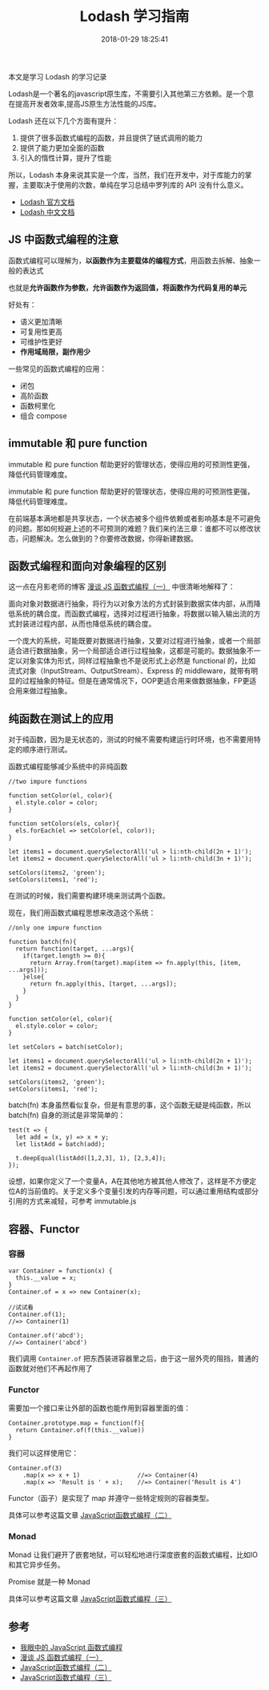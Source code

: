 ﻿---
title: Lodash 学习指南
date: 2018-01-29 18:25:41
categories: coding
tags:
  - Lodash
  - JavaScript
  - 函数式编程
---

本文是学习 Lodash 的学习记录

<!--more-->

Lodash是一个著名的javascript原生库，不需要引入其他第三方依赖。是一个意在提高开发者效率,提高JS原生方法性能的JS库。

Lodash 还在以下几个方面有提升：

1. 提供了很多函数式编程的函数，并且提供了链式调用的能力
2. 提供了能力更加全面的函数
3. 引入的惰性计算，提升了性能

所以，Lodash 本身来说其实是一个库，当然，我们在开发中，对于库能力的掌握，主要取决于使用的次数，单纯在学习总结中罗列库的 API 没有什么意义。

* [Lodash 官方文档](https://lodash.com/)
* [Lodash 中文文档](http://lodash.think2011.net/chunk)

## JS 中函数式编程的注意

函数式编程可以理解为，**以函数作为主要载体的编程方式**，用函数去拆解、抽象一般的表达式

也就是**允许函数作为参数，允许函数作为返回值，将函数作为代码复用的单元**

好处有：

* 语义更加清晰
* 可复用性更高
* 可维护性更好
* **作用域局限，副作用少**

一些常见的函数式编程的应用：

* 闭包
* 高阶函数
* 函数柯里化
* 组合 compose

## immutable 和 pure function

immutable 和 pure function 帮助更好的管理状态，使得应用的可预测性更强，降低代码管理难度。

immutable 和 pure function 帮助更好的管理状态，使得应用的可预测性更强，降低代码管理难度。

在前端基本满地都是共享状态，一个状态被多个组件依赖或者影响基本是不可避免的问题。那如何规避上述的不可预测的难题？我们来约法三章：谁都不可以修改状态，问题解决。怎么做到的？你要修改数据，你得新建数据。

## 函数式编程和面向对象编程的区别

这一点在月影老师的博客 [漫谈 JS 函数式编程（一）](https://www.h5jun.com/post/js-functional-1.html) 中很清晰地解释了：

面向对象对数据进行抽象，将行为以对象方法的方式封装到数据实体内部，从而降低系统的耦合度。而函数式编程，选择对过程进行抽象，将数据以输入输出流的方式封装进过程内部，从而也降低系统的耦合度。

一个庞大的系统，可能既要对数据进行抽象，又要对过程进行抽象，或者一个局部适合进行数据抽象，另一个局部适合进行过程抽象，这都是可能的。数据抽象不一定以对象实体为形式，同样过程抽象也不是说形式上必然是 functional 的，比如流式对象（InputStream、OutputStream）、Express 的 middleware，就带有明显的过程抽象的特征。但是在通常情况下，OOP更适合用来做数据抽象，FP更适合用来做过程抽象。

## 纯函数在测试上的应用

对于纯函数，因为是无状态的，测试的时候不需要构建运行时环境，也不需要用特定的顺序进行测试。

函数式编程能够减少系统中的非纯函数

```
//two impure functions

function setColor(el, color){
  el.style.color = color;
}

function setColors(els, color){
  els.forEach(el => setColor(el, color));
}

let items1 = document.querySelectorAll('ul > li:nth-child(2n + 1)');
let items2 = document.querySelectorAll('ul > li:nth-child(3n + 1)');

setColors(items2, 'green');
setColors(items1, 'red');
```

在测试的时候，我们需要构建环境来测试两个函数。

现在，我们用函数式编程思想来改造这个系统：

```
//only one impure function

function batch(fn){
  return function(target, ...args){
    if(target.length >= 0){
      return Array.from(target).map(item => fn.apply(this, [item, ...args]));
    }else{
      return fn.apply(this, [target, ...args]);
    }
  }
}

function setColor(el, color){
  el.style.color = color;
}

let setColors = batch(setColor);

let items1 = document.querySelectorAll('ul > li:nth-child(2n + 1)');
let items2 = document.querySelectorAll('ul > li:nth-child(3n + 1)');

setColors(items2, 'green');
setColors(items1, 'red');
```

batch(fn) 本身虽然看似复杂，但是有意思的事，这个函数无疑是纯函数，所以 batch(fn) 自身的测试是非常简单的：

```
test(t => {
  let add = (x, y) => x + y;
  let listAdd = batch(add);

  t.deepEqual(listAdd([1,2,3], 1), [2,3,4]);
});
```

设想，如果你定义了一个变量A，A在其他地方被其他人修改了，这样是不方便定位A的当前值的。关于定义多个变量引发的内存等问题，可以通过重用结构或部分引用的方式来减轻，可参考 immutable.js

## 容器、Functor

### 容器

```
var Container = function(x) {
  this.__value = x;
}
Container.of = x => new Container(x);

//试试看
Container.of(1);
//=> Container(1)

Container.of('abcd');
//=> Container('abcd')
```

我们调用 `Container.of` 把东西装进容器里之后，由于这一层外壳的阻挡，普通的函数就对他们不再起作用了

### Functor

需要加一个接口来让外部的函数也能作用到容器里面的值：

```
Container.prototype.map = function(f){
  return Container.of(f(this.__value))
}
```

我们可以这样使用它：

```
Container.of(3)
    .map(x => x + 1)                //=> Container(4)
    .map(x => 'Result is ' + x);    //=> Container('Result is 4')
```

Functor（函子）是实现了 map 并遵守一些特定规则的容器类型。

具体可以参考这篇文章 [JavaScript函数式编程（二）](https://zhuanlan.zhihu.com/p/21926955)

### Monad

Monad 让我们避开了嵌套地狱，可以轻松地进行深度嵌套的函数式编程，比如IO和其它异步任务。

Promise 就是一种 Monad

具体可以参考这篇文章 [JavaScript函数式编程（三）](https://zhuanlan.zhihu.com/p/22094473)


## 参考

* [我眼中的 JavaScript 函数式编程](http://taobaofed.org/blog/2017/03/16/javascript-functional-programing/)
* [漫谈 JS 函数式编程（一）](https://www.h5jun.com/post/js-functional-1.html)
* [JavaScript函数式编程（二）](https://zhuanlan.zhihu.com/p/21926955)
* [JavaScript函数式编程（三）](https://zhuanlan.zhihu.com/p/22094473)



